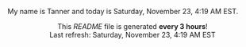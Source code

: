 My name is Tanner and today is Saturday, November 23, 4:19 AM EST.

<p align="center">This <i>README</i> file is generated <b>every 3 hours</b>!</br>Last refresh: Saturday, November 23, 4:19 AM EST<br /></p>
